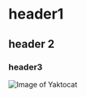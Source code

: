 # header1
## header 2
### header3

![Image of Yaktocat](https://octodex.github.com/images/yaktocat.png)
